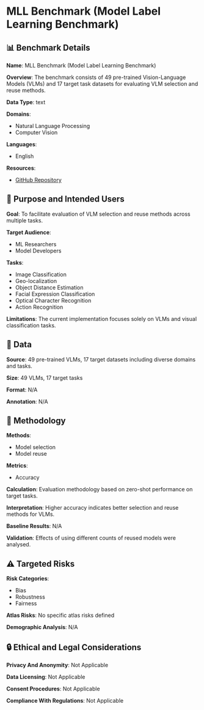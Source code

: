 # MLL Benchmark (Model Label Learning Benchmark)

## 📊 Benchmark Details

**Name**: MLL Benchmark (Model Label Learning Benchmark)

**Overview**: The benchmark consists of 49 pre-trained Vision-Language Models (VLMs) and 17 target task datasets for evaluating VLM selection and reuse methods.

**Data Type**: text

**Domains**:
- Natural Language Processing
- Computer Vision

**Languages**:
- English

**Resources**:
- [GitHub Repository](https://github.com/LAMDASZ-ML/MLL)

## 🎯 Purpose and Intended Users

**Goal**: To facilitate evaluation of VLM selection and reuse methods across multiple tasks.

**Target Audience**:
- ML Researchers
- Model Developers

**Tasks**:
- Image Classification
- Geo-localization
- Object Distance Estimation
- Facial Expression Classification
- Optical Character Recognition
- Action Recognition

**Limitations**: The current implementation focuses solely on VLMs and visual classification tasks.

## 💾 Data

**Source**: 49 pre-trained VLMs, 17 target datasets including diverse domains and tasks.

**Size**: 49 VLMs, 17 target tasks

**Format**: N/A

**Annotation**: N/A

## 🔬 Methodology

**Methods**:
- Model selection
- Model reuse

**Metrics**:
- Accuracy

**Calculation**: Evaluation methodology based on zero-shot performance on target tasks.

**Interpretation**: Higher accuracy indicates better selection and reuse methods for VLMs.

**Baseline Results**: N/A

**Validation**: Effects of using different counts of reused models were analysed.

## ⚠️ Targeted Risks

**Risk Categories**:
- Bias
- Robustness
- Fairness

**Atlas Risks**:
No specific atlas risks defined

**Demographic Analysis**: N/A

## 🔒 Ethical and Legal Considerations

**Privacy And Anonymity**: Not Applicable

**Data Licensing**: Not Applicable

**Consent Procedures**: Not Applicable

**Compliance With Regulations**: Not Applicable
